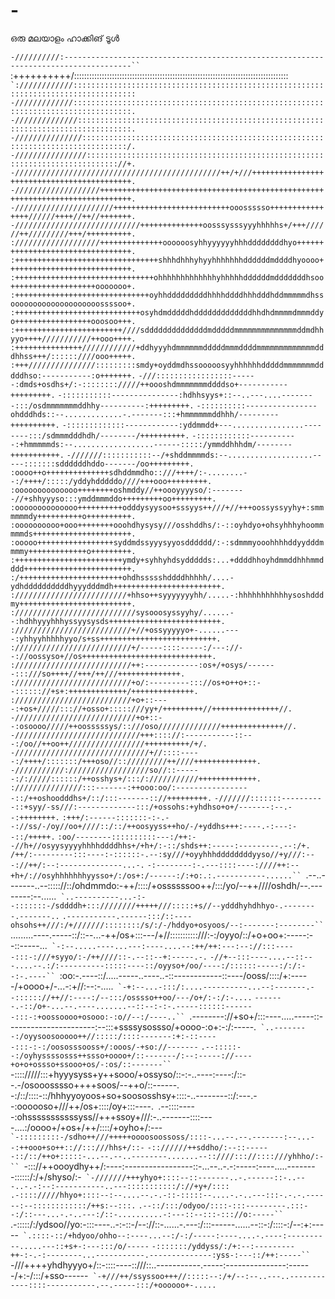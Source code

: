 # -
ഒരു മലയാളം ഹാക്കിങ് ടൂൾ

`-//////////:-------------------------------------------------------------------------------------``
`:++++++++++/:::::::::::::::::::::::::::::::::::::::::::::::::::::::::::::::::::::::::::::::::::::``
`:////////////::::::::::::::::::::::::::::::::::::::::::::::::::::::::::::::::::::::::::::::::::::``
`-/////////////:::::::::::::::::::::::::::::::::::::::::::::::::::::::::::::::::::::::::::::::::::.`
`-//////////////::::::::::::::::::::::::::::::::::::::::::::::::::::::::::::::::::::::::::::::::::.`
`-///////////////::::::::::::::::::::::::::::::::::::::::::::::::::::::::::::::::::::::::::::::::/.`
`-////////////////::::::::::::::::::::::::::::::::::::::::::::::::::::::::::::::::::::::::::::://+.`
`-//////////////////////////////////////////////++/+///+++++++++++++++++++++++++++++++++++++++++++.`
`-///////////////////+++++++++++++++++++++++++++++++++++++++++++++++++++++++++++++++++++++++++++++.`
`-//////////////////////++++++++++++++++++++++++++ooossssso++++++++++++++++//////++++//++//+++++++.`
`-////////////////////////////++++++++++++++oosssysssyyyhhhhhs+/+++//////++/////////+++/++++++++++.`
`:///////////////////++++++++++++++oooooosyhhyyyyyyhhhddddddddhyo+++++++++++++++++++++++++++++++++.`
`:++++++++++++++++++++++++++++++++shhhdhhhyhyyhhhhhhhddddddmddddhyoooo++++++++++++++++++++++++++++.`
`:+++++++++++++++++++++++++++++++ohhhhhhhhhhhhhyhhhhhddddddmdddddddhsoo+++++++++++++++++++ooooooo+.`
`:++++++++++++++++++++++++++++++oyhhdddddddddhhhhddddhhhdddhddmmmmmdhssoooooooooooooooooooossssoo+.`
`:++++++++++++++++++++++++++++osyhdmdddddhdddddddddddddhhdhdmmmmdmmmddyo+++++++++++++++++ooosoo+++.`
`:++++++++++++++++++++++++////sddddddddddddddmdddddmmmmmmmmmmmmmmddmdhhyyo++++///////////++ooo++++.`
`:+++++++++++++++////////////+ddhyyyhdmmmmmmdddddmmmddddmmmmmmmmmmmmmdddhhss+++/::::::////ooo+++++.`
`:+++///////////////:::::::::smdy+oyddmdhssooooosyyhhhhhhdddddmmmmmmmdddddhso:-----------:o+++++++.`
`-///:::::::::::::::::------:dmds+osdhs+/:-:::::::://///++oooshdmmmmmmmddddso+-----------+++++++++.`
`-:::::::::::---------------:hdhhsyys+::--..---....--------:::/osdmmmmmmmddhhy----------:+++++++++.`
`-::::::::::----------------ohdddhds::--.............-.-------:::+hmmmmmmddhhh/---------++++++++++.`
`-:::::::::::::------------:yddmmdd+---................--------:::/sdmmmdddhdh/--------/++++++++++.`
`-::::::::::::-----------:+hmmmmmds:--..................------:::::/ymmddhhhdm/--------+++++++++++.`
`-///////:::::::::::--/+shddmmmmds:--...................-----:::::::sddddddhddo-------/oo+++++++++.`
`:oooo++o++++++++++++++sdhddmmdho::///++++/:-........--:/++++/:::::/yddyhdddddo////+++ooo+++++++++.`
`:oooooooooooooo++++++++oshmddy//++oooyyyyso/:--------//+shhyyyso:::ymddmmmddo+++++++++oo+++++++++.`
`:oooooooooooooo++++++++++odddysyysoo+sssyys++///+//+++oossyssyyhy+:smmmmmmdy++++++++++o++++++++++.`
`:oooooooooo+ooo++++++++ooohdhysysy///osshddhs/:-::oyhdyo+ohsyhhhyhoommmmmds++++++++++++++++++++++.`
`:ooooo+++++++++++++++++syddmdssyyysyyosdddddd/:-:sdmmmyooohhhhddyydddmmmmy+++++++++++++o+++++++++.`
`:++++++++++++++++++++++++ymdy+syhhyhdsyddddds:...+ddddhhoyhdmmddhhhmmdddd++++++++++++++++++++++++.`
`:/+++++++++++++++++++++++ohdhssssshddddhhhhh/....-ydhddddddddddhyyydddmdh++++++++++++++++++++++++.`
`://///////////////////////+hhso++syyyyyyyhh/.....-:hhhhhhhhhhhysoshdddmy+++++++++++++++++++++++++.`
`:///////////////////////////sysooosyssyyhy/......--:hdhhyyyhhhyssyysysds+++++++++++++++++++++++++.`
`://////////////////////////+//+ossyyyyyo+-......----:yhhyyhhhhhyyo/s+ss++++++++++++++++++++++++++.`
`://////////////////////////+/-----::::-----:/---://--://oossyso+//os+++++++++++++++++++++++++++++.`
`://////////////////////////++:------------:os+/+osys/-------:::///so++++//+++/++///++++++++++++++.`
`://////////////////////////+o/:---------::://os+o++o+::--:::::://+s+:+++++++++++++/++++++++++++++.`
`://////////////////////////+o+::----:+os+/////::://+osso+:::::///yy+/+++++++++//+++++++++++++++//.`
`-///////////////////////////+o+::--:osoooo/////++oosssssys/::///oso//////////////++++++++++++++//.`
`-////////////////////////////+++:::://:-----------::---:/oo//++oo++/////////////////++++++++++/+/.`
`-//////////////////////////////+//::::-----:/++++/:::::::/+++oso//:://///////++////++++++++++++++.`
`-///////////://////////////////so//::------:/://///::::::/++osshys+/:::/:///////////+++++++++++++.`
`:///////////////:::-------:++ooo:oo/:-----------------::/++oshoodddhs+/::/:::-------:://+++++++++.`
`-///////:::::::----------::+syy/-ss///:-------------:::/+ossohs:+yhdhso+o+/-------:--.--:++++++++.`
`:+++/:------:::::::-:-.--://ss/-/oy//oo+////::/::/++oosyyss++ho/-/+yddhs+++:----.-:---:--::/+++++.`
`:oo/--------::::::::::---:/++:--//h+//osyysyyyyhhhhddddhhs+/+h+/:-::/shds++:-----:---------.--:/+.`
`/++/:---------:::----:-::::::-.--:sy///+oyyhhhddddddddyyso//+y///:---://++/:--:--------------...-.`
`-:--------:-.---::::----:////++:--+h+/://osyhhhhhhhyysso+/:/os+:/------:/:+o:.:.-----------......``
`.--..-------..--::::://::/ohdmmdo:-++/::::/+ossssssoo++/:::/yo/--++////oshdh/--.--------:--......``
`..----------...-:--:::::::-/sddddh+:::////////+++++///:::::+s//--ydddhyhdhhyo-.--------.-------..``
`.-----------.------:::/::----ohsohs++///:/+///////::::::::/s/:/-/hddyo+osyoos/--:-------:--------``
`.........----.-----::/::--...-++/os+:::---/+//:::::::::::///:-:/oyyo/::/+o+oo+:-----:--::-----...``
`-:--.....----...---:----....--:++/++:---:--://:::-----:::-:///+syyo/:-/++////::-.--::--+:-----.-.``
`-//+--:::----....--::---....--.:/:----------:::::----::/oyyso+/oo/----:/::::::-----:/:/:--:-.----``
`:oo:-.----::/.....-----..----..-::------------::----/ooss/::::/+:-----/+oooo+/-...-:+//:--:-.....``
`-+:--...-:::/:....----------...--:-------.--:::::://++//:----:/--:::/osssso++oo/---/o+/:-:/:-....``
`-------.-::/o+-...--.----.......--::--:-:-.-----::::::-------:::-:+oossoooo+osooo:-:o//--:/----..``
`.--------://+so+/:::----.....-----::----------------------:--:::+ssssysossso/+oooo-:o+:-:/:-----.``
`..--------:/oyysoosooooo++//:::::/::::-------:+:-::-----:::-:-:/oososssooss+/:ooos/-+so://-------``
`.--:::::--:/oyhyssssosss++ssso+oooo+/::-------/:--:-----://----+o+o+ossso+ssooo+os/-:os/::-------``
`-:::://///:::+hyyysyss+y++sooo/+ossyso/::-:-..----:----:/::--.-/osooosssso++++soos/--++o/::------.`
`-:/::/::::-::/hhhyyoyoos+so+soososshsy+::::-..--------::/:---.--:oooooso+///++/os+::::/oy+:::----.`
`.--::::-----:ohsssssssssssyss//+++ssoy+///:-..-------::::----....:/oooo+/+os+/++/::::/+oyho+/:---``
`-:::::::::-/sdho++///+++++oooosoossoss/::::-...--.--.-------:--...--:++ooo+so++:://:::///hhs+/::-``
`-:://////++sddho/:--::------::/::/++o+:::::-...--.--..--------.......--::////::://::::///yhhho/:-``
`-::://++oooydhy++/:----:-----------------::-...--..-.-:-----:----.....--------::::::/:/+/shyso/:-``
`-///////+++yhyo+::::--::-------..-.------::-..---..-.-:--:-----------..---:::::::::::/://+y+/::::``
`.-:::://///hhyo+::::--:--....--.-.-::-:::::--....-.-..---:::-.-.-.------:--::::::::::::/++s:--:::.`
`.--::/:::/odyoo/::::-:::---------.:::--:/::---...-.-..---:/::-..........-:---::--:::-::://o:-----``
`.-:::::/:/ydsoo//yo:-:::----..-:-::-/--://::-......-.---:/:::------......--::-:/::::-:/--:+:-----``
`.::::-::/+hdyoo/ohho--:----...--:/-:/-----:----....-.----:----------.....---::+s+-:---:::/o/-----``
`-:::::::/yddyss/:/+:--:---------++-:-.-:--------...-----------.--------------:yss-:---::/++:-----``
`-///++++yhdhyyyo+/::-::::----::///::..-----------.-----:---------------:------/+:-/:::/+sso------``
`-+///++/ssyssoo+++//:::::--:/+/--:--..---..------------::::-----------.--.-----:::/+oooooo+-.....``
                                                                                                    



